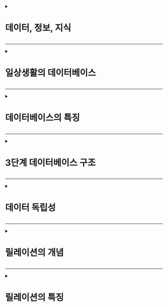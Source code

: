 <details>
    <summary><h1>데이터, 정보, 지식</h1></summary>
    
### 데이터 : 관찰의 결과로 나타난 정량적 혹은 정상적인 실제 값

### 정보 : 데이터에 의미를 부여한 것

### 지식 : 사물이나 현상에 대한 이해
</details>
<hr>
<details>
    <summary><h1>일상생활의 데이터베이스</h1></summary>
    
### 데이터베이스 : 조직에 필요한 정보를 얻기 위해 논리적으로 연관된 데이터를 모아 구조적으로 통합해 놓은 것

* 데이터베이스 시스템은 데이터의 검색과 변경 작업을 주로 수행함

* 변경이란 시간에 따라 변하는 데이터 값을 데이터베이스에 반영하기 위해 수행하는 삽입, 삭제, 수정 등의 작업을 말함

### 통합된 데이터(integrated data)

* 데이터를 통합하는 개념으로, 각자 사용하던 데이터의 중복을 최소화하여 중복으로 인한 데이터 불일치 현상을 제거

### 저장된 데이터(stored data)

* 문서로 보관된 데이터가 아니라 디스크, 테이프 같은 컴퓨터 저장장치에 저장된 데이러를 의미

### 운영데어터(operational data)

* 조직의 목적을 위해 사용되는 데이터를 의미한다. 즉 업무를 위한 검색을 할 목적으로 저장된 데이터

### 공용 데이터(shared data)

* 한 사람 또는 한 업무를 위해 사용되는 데이터가 아니라 공동으로 사용되는 데이터를 의미
</details>
<hr>
<details>
    <summary><h1>데이터베이스의 특징</h1></summary>
    
### 실시간 접근성(real time accessibility)

* 데이터베이스는 실시간으로 서비스, 사용자가 데이터를 요쳥하면 몇 시간이나 몇 일 뒤에 결과를 전송하는 것이 아니라 수 초 내에 결과를 서비스

### 계속적인 변화(continuous change)

* 데이터베이스에 저장된 내용은 어느 한 순간의 상태를 나타내지만, 데이터 값은 시간에 따라 항상 바뀜. 데이터베이스는 삽입(insert), 삭제(delete), 수정(update) 등의 작업을 톡하여 바뀐 데이터 값을 저장

### 동시 공유(consurrent sharing)

* 데이터베이스는 서로 다른 업무 또는 여러 사용자에게 동시에 공유동시(concurrent)는 병행이라고도 하며, 데이터베이스에 접근하는 프로그램이 여러 개 있다는 의미

### 내용에 따른 참조(reference by content)

* 데이터베이스에 저장된 데이터는 데이터의 물리적인 위치가 아니라 데이터 값에 따라 참조
</details>
<hr>
<details>
    <summary><h1>3단계 데이터베이스 구조</h1></summary>
    
### 외부 스키마

* 일반 사용자나 응용 프로그래머가 접근하는 계층, 전체 데이터베이스 중에서 하나의 논리적인 부분을 의미

* 여러 개의 외부 스키마(external cshema)가 있을 수 있음

* 서브 스키마(sub schema)라고도 하며, 뷰(view)의 개념임

### 개념 스키마

* 전체 데이터베이스의 정의를 의미

* 통합 조직별로 하나만 존재하며 DBA가 관리함

* 하나의 데이터베이스에는 하나의 개념 스키마(conceptual schema)가 있음

### 내부 스키마

* 물리적 저장 장치에 데이터베이스가 실제로 저장되는 방법의 표현

* 내부 스키마(intenal schema)는 하나

* 인덱스, 데이터 레코드이 배치 방법, 데이터 압축 등에 관한 사항이 포함됨

### 외부/개념 매핑

* 사용자의 외부 스키마와 개념 스키마 간의 매핑(사상)

* 외부 스키마의 뎅터가 개념 스키마의 어느 부분에 해당되는지 대응시킴

### 개념/내부 매핑

* 개념 스키마의 데이터가 내부 스키마의 물리적 장치 어대에 어떤 방법으로 저장되는지 대응시킴
</details>
<hr>
<details>
    <summary><h1>데이터 독립성</h1></summary>
    
### 논리적 데이터 독립성(logical data independence)

* 외부 단계(외부 스키마)와 개념 단계(개념 스키마) 사이의 독립성

* 개념 스키마가 변경되어도 외부 스키마에는 영향을 미치지 않도록 지원

* 논리적 구조가 변경되어도 응용 프로그램에는 영향이 없도록 하는 개념

* 개념 스키마의 테이블을 생성하거나 변경하여도 외부 스키마가 직접 다루는 테이블이 아니면 영향이 없음
</details>
<hr>
<details>
    <summary><h1>릴레이션의 개념</h1></summary>
    
### 릴레이션(relation) : 행과 열로 구성된 테이블

### 관계(relationship)

* 릴레이션 내에서 생성되는 관계 : 릴레이션 내 데이터들의 관계

* 릴레이션 간에 생성되는 관계 : 릴레이션 간의 관계

### 릴레이션 스키마

* 속성(attribute) : 릴레이션 스키마의 열

* 도메인(domain) : 속성이 가질 수 있는 값의 집합

* 차수(degree) : 속성이 개수

### 스키마의 표현

* 릴레이션의 이름(속성1 : 도메인1, 속성2 : 도메인2, 속성3 : 도메인3 ...)

### 릴레이션 인스턴스

* 튜플(tuple) : 릴레이션의 행

* 카디널리티(cardinality) : 튜플의 수
</details>
<hr>
<details>
    <summary><h1>릴레이션의 특징</h1></summary>
    
### 속성은 단일 값을 가진다

* 각 속성이 값은 도메인의 정의된 값만을 가지며 그 값은 모두 단일 값이여야 함.

### 속성은 서로 다른 이름을 가진다

* 속성은 한 릴레이션에서 서로 다른 이름을 가져야함 함

### 한 속성의 값은 모두 같은 도메인 값을 가진다

* 한 속성에 속한 열은 모두 그 속성에서 정의한 도메인 값만 가질 수 있음

### 속성의 순서는 상관없다

* 속성의 순서가 달라도 릴레이션 스키마는 같음

### 릴레이션 내의 중복된 튜플은 허용하지 않는다

* 하나의 릴레이션 인스턴스 내에서는 서루 중복된 값을 가질 수 없음. 즉 모든 튜플은 서로 값이 달라야 함

### 튜플의 순서는 상관없다

* 튜플의 순서가 달라도 같은 릴레이션임. 관계 데이터 모델은 튜플은 실제적인 값을 가지고 있으며 이 값은 시간이 지남에 따라 데이터의 삭제, 수정, 삽입에 따라 순서가 바뀔 수 있음
</details>
